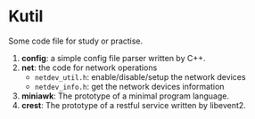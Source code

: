 Kutil
=====

Some code file for study or practise.

1. __config__: a simple config file parser written by C++.
2. __net__: the code for network operations
    + `netdev_util.h`:  enable/disable/setup the network devices
    + `netdev_info.h`:  get the network devices information
3. __miniawk__: The prototype of a minimal program language.
4. __crest__: The prototype of a restful service written by libevent2.

